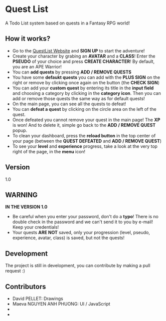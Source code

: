 # Quest List

A Todo List system based on quests in a Fantasy RPG world!

## How it works?

* Go to the [QuestList Website](http://maeva-contact.com/questlist/index.php) and **SIGN UP** to start the adventure!
* Create your character by grabing an **AVATAR** and a **CLASS**! Enter the **PSEUDO** of your choice and press **CREATE CHARACTER**! By default, you are an APE Warrior!
* You can **add quests** by pressing **ADD / REMOVE QUESTS**
* You have some **defaukt quests** you can add with the **PLUS SIGN** on the right or remove by clicking once again on the button (the **CHECK SIGN**)
* You can add your **custom quest** by entering its title in the **input field** and choosing a category by clicking in the **category icon**. Then you can add or remove those quests the same way as for default quests!
* On the main page, you can see all the quests to defeat!
* You can **defeat a quest** by clicking on the circle area on the left of the quest.
* Once defeated you cannot remove your quest in the main page! The **XP** is won! And to delete it, simple go back to the **ADD / REMOVE QUEST** popup.
* To clean your dashboard, press the **reload button** in the top center of your page (between the **QUEST DEFEATED** and **ADD / REMOVE QUEST**)
* To see your **level** and **experience** progress, take a look at the very top right of the page, in the **menu** icon!

## Version

1.0

## WARNING

**IN THE VERSION 1.0**

* Be careful when you enter your password, don't do a **typo**! There is no double check in the password and we can't send it to you by e-mail! Keep your credentials!
* Your quests **ARE NOT** saved, only your progression (level, pseudo, experience, avatar, class) is saved, but not the quests!

## Development

The project is still in development, you can contribute by making a pull request :)

## Contributors

- David PELLET: Drawings
- Maeva NGUYEN ANH PHUONG: UI / JavaScript
-
- 
